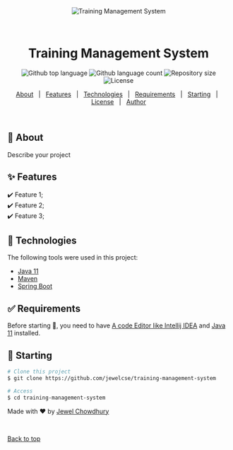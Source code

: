 <div align="center" id="top"> 
  <img src="./.github/app.gif" alt="Training Management System" />

  &#xa0;

</div>

<h1 align="center">Training Management System</h1>

<p align="center">
  <img alt="Github top language" src="https://img.shields.io/github/languages/top/{{YOUR_GITHUB_USERNAME}}/training-management-system?color=56BEB8">

  <img alt="Github language count" src="https://img.shields.io/github/languages/count/{{YOUR_GITHUB_USERNAME}}/training-management-system?color=56BEB8">

  <img alt="Repository size" src="https://img.shields.io/github/repo-size/{{YOUR_GITHUB_USERNAME}}/training-management-system?color=56BEB8">

  <img alt="License" src="https://img.shields.io/github/license/{{YOUR_GITHUB_USERNAME}}/training-management-system?color=56BEB8">

  <!-- <img alt="Github issues" src="https://img.shields.io/github/issues/{{YOUR_GITHUB_USERNAME}}/training-management-system?color=56BEB8" /> -->

  <!-- <img alt="Github forks" src="https://img.shields.io/github/forks/{{YOUR_GITHUB_USERNAME}}/training-management-system?color=56BEB8" /> -->

  <!-- <img alt="Github stars" src="https://img.shields.io/github/stars/{{YOUR_GITHUB_USERNAME}}/training-management-system?color=56BEB8" /> -->
</p>

<!-- Status -->

<!-- <h4 align="center"> 
	🚧  Training Management System 🚀 Under construction...  🚧
</h4> 

<hr> -->

<p align="center">
  <a href="#dart-about">About</a> &#xa0; | &#xa0; 
  <a href="#sparkles-features">Features</a> &#xa0; | &#xa0;
  <a href="#rocket-technologies">Technologies</a> &#xa0; | &#xa0;
  <a href="#white_check_mark-requirements">Requirements</a> &#xa0; | &#xa0;
  <a href="#checkered_flag-starting">Starting</a> &#xa0; | &#xa0;
  <a href="#memo-license">License</a> &#xa0; | &#xa0;
  <a href="https://github.com/{{YOUR_GITHUB_USERNAME}}" target="_blank">Author</a>
</p>

<br>

## :dart: About ##

Describe your project

## :sparkles: Features ##

:heavy_check_mark: Feature 1;\
:heavy_check_mark: Feature 2;\
:heavy_check_mark: Feature 3;

## :rocket: Technologies ##

The following tools were used in this project:

- [Java 11](#)
- [Maven](#)
- [Spring Boot](#)


## :white_check_mark: Requirements ##

Before starting :checkered_flag:, you need to have [A code Editor like Intellij IDEA](#) and [Java 11](#) installed.

## :checkered_flag: Starting ##

```bash
# Clone this project
$ git clone https://github.com/jewelcse/training-management-system

# Access
$ cd training-management-system

```

Made with :heart: by <a href="https://github.com/jewelcse" target="_blank">Jewel Chowdhury</a>

&#xa0;

<a href="#top">Back to top</a>

